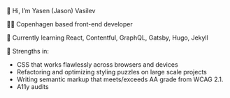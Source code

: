 👋 Hi, I’m Yasen (Jason) Vasilev  

👨‍💻 Copenhagen based front-end developer  

🌱 Currently learning React, Contentful, GraphQL, Gatsby, Hugo, Jekyll  

💪 Strengths in: 
 - CSS that works flawlessly across browsers and devices
 - Refactoring and optimizing styling puzzles on large scale projects
 - Writing semantic markup that meets/exceeds AA grade from WCAG 2.1.  
 - A11y audits



<!---
jason-vasilev/jason-vasilev is a ✨ special ✨ repository because its `README.md` (this file) appears on your GitHub profile.
You can click the Preview link to take a look at your changes.
--->
